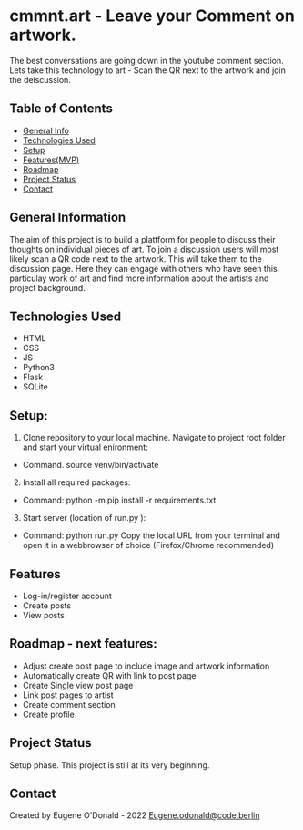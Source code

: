 # cmmnt.art - Leave your Comment on artwork.
The best conversations are going down in the youtube comment section. Lets take this technology to art - Scan the QR next to the artwork and join the deiscussion.


## Table of Contents
* [General Info](#general-information)
* [Technologies Used](#technologies-used)
* [Setup](#setup)
* [Features(MVP)](#features)
* [Roadmap](#Roadmap)
* [Project Status](#project-status)
* [Contact](#contact)

## General Information
The aim of this project is to build a plattform for people to discuss their thoughts on individual pieces of art. To join a discussion users will most likely scan a QR code next to the artwork. This will take them to the discussion page. Here they can engage with others who have seen this particulay work of art and find more information about the artists and project background. 


## Technologies Used
- HTML
- CSS
- JS
- Python3
- Flask 
- SQLite

## Setup:

1. Clone repository to your local machine. 
Navigate to project root folder and start your virtual enironment:
- Command. source venv/bin/activate

2. Install all required packages: 
- Command: python -m pip install -r requirements.txt

3. Start server (location of run.py ):
- Command: python run.py
    Copy the local URL from your terminal and open it in a webbrowser of choice (Firefox/Chrome recommended)


## Features

- Log-in/register account
- Create posts
- View posts

## Roadmap - next features:

- Adjust create post page to include image and artwork information
- Automatically create QR with link to post page
- Create Single view post page
- Link post pages to artist
- Create comment section
- Create profile

## Project Status
Setup phase.
This project is still at its very beginning. 


## Contact
Created by Eugene O'Donald - 2022
Eugene.odonald@code.berlin
